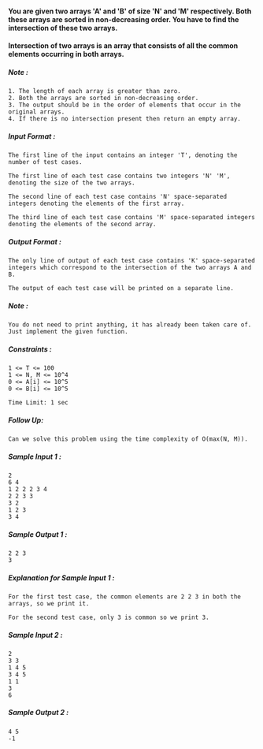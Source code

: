 <div _ngcontent-serverapp-c200="" class="description ng-star-inserted"><h4 id="you-are-given-two-arrays-39-a-39-and-39-b-39-of-size-39-n-39-and-39-m-39-respectively-both-these-arrays-are-sorted-in-non-decreasing-order-you-have-to-find-the-intersection-of-these-two-arrays">You are given two arrays 'A' and 'B' of size 'N' and 'M' respectively. Both these arrays are sorted in non-decreasing order. You have to find the intersection of these two arrays.</h4>

<h4 id="intersection-of-two-arrays-is-an-array-that-consists-of-all-the-common-elements-occurring-in-both-arrays">Intersection of two arrays is an array that consists of all the common elements occurring in both arrays.</h4>

<h5 id="note">Note :</h5>

<pre><code>1. The length of each array is greater than zero.
2. Both the arrays are sorted in non-decreasing order.
3. The output should be in the order of elements that occur in the original arrays.
4. If there is no intersection present then return an empty array.
</code></pre>

<h5 id="input-format">Input Format :</h5>

<pre><code>The first line of the input contains an integer 'T', denoting the number of test cases.

The first line of each test case contains two integers 'N' 'M', denoting the size of the two arrays.

The second line of each test case contains 'N' space-separated integers denoting the elements of the first array.

The third line of each test case contains 'M' space-separated integers denoting the elements of the second array.
</code></pre>

<h5 id="output-format">Output Format :</h5>

<pre><code>The only line of output of each test case contains 'K' space-separated integers which correspond to the intersection of the two arrays A and B.

The output of each test case will be printed on a separate line.
</code></pre>

<h5 id="note">Note :</h5>

<pre><code>You do not need to print anything, it has already been taken care of. Just implement the given function.
</code></pre>

<h5 id="constraints">Constraints :</h5>

<pre><code>1 &lt;= T &lt;= 100
1 &lt;= N, M &lt;= 10^4
0 &lt;= A[i] &lt;= 10^5
0 &lt;= B[i] &lt;= 10^5

Time Limit: 1 sec
</code></pre>

<h5 id="follow-up">Follow Up:</h5>

<pre><code>Can we solve this problem using the time complexity of O(max(N, M)).
</code></pre>
</div>
<div _ngcontent-serverapp-c200="" class="description ng-star-inserted"><h5>Sample Input 1 :</h5>

<pre><code>2
6 4
1 2 2 2 3 4
2 2 3 3
3 2
1 2 3
3 4  
</code></pre>

<h5>Sample Output 1 :</h5>

<pre><code>2 2 3
3   
</code></pre>

<h5>Explanation for Sample Input 1 :</h5>

<pre><code>For the first test case, the common elements are 2 2 3 in both the arrays, so we print it.

For the second test case, only 3 is common so we print 3.
</code></pre>

<h5>Sample Input 2 :</h5>

<pre><code>2
3 3 
1 4 5
3 4 5
1 1
3
6
</code></pre>

<h5>Sample Output 2 :</h5>

<pre><code>4 5
-1
</code></pre>
</div>
